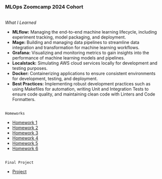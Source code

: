 ### MLOps Zoomcamp 2024 Cohort

<br>*What I Learned*
- **MLflow:** Managing the end-to-end machine learning lifecycle, including experiment tracking, model packaging, and deployment.
- **Mage:** Building and managing data pipelines to streamline data integration and transformation for machine learning workflows.
- **Grafana:** Visualizing and monitoring metrics to gain insights into the performance of machine learning models and pipelines.
- **Localstack:** Simulating AWS cloud services locally for development and testing purposes.
- **Docker:** Containerizing applications to ensure consistent environments for development, testing, and deployment.
- **Best Practices:** Implementing robust development practices such as using Makefiles for automation, writing Unit and Integration Tests to ensure code quality, and maintaining clean code with Linters and Code Formatters.

<br>`Homeworks`
* [Homework 1](https://github.com/nrx33/MLOps-Course/blob/main/module_1/homework_1.ipynb)<br>
* [Homework 2](https://github.com/nrx33/MLOps-Course/blob/main/module_2/homework/homework_2.ipynb)<br>
* [Homework 3](https://github.com/nrx33/MLOps-Course/blob/main/module_3/nazmul_homework_3.ipynb)<br>
* [Homework 4](https://github.com/nrx33/MLOps-Course/blob/main/module_4/homework/nazmul_homework_4.ipynb)<br>
* [Homework 5](https://github.com/nrx33/MLOps-Course/blob/main/module_5/homework/nazmul_homework_5.ipynb)<br>
* [Homework 6](https://github.com/nrx33/MLOps-Course/blob/main/module_6/homework/nazmul_homework_6.ipynb)

<br>`Final Project`
* [Project](https://github.com/nrx33/taxi_chicago_prediction_mlops/)<br>

